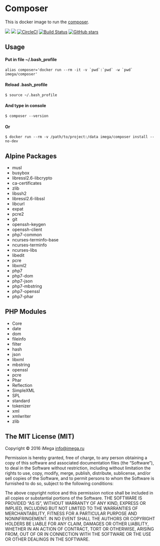 # Composer
This is docker image to run the [composer](https://getcomposer.org).

[![](https://images.microbadger.com/badges/version/imega/composer.svg)](https://microbadger.com/images/imega/composer "Get your own version badge on microbadger.com") [![](https://images.microbadger.com/badges/image/imega/composer.svg)](http://microbadger.com/images/imega/composer "Get your own image badge on microbadger.com") [![CircleCI](https://circleci.com/gh/imega-docker/composer.svg?style=svg)](https://circleci.com/gh/imega-docker/composer) [![Build Status](https://travis-ci.org/imega-docker/composer.svg?branch=master)](https://travis-ci.org/imega-docker/composer) [![GitHub stars](https://img.shields.io/github/stars/badges/shields.svg?style=social&label=Star&maxAge=2592000)](https://github.com/imega-docker/composer)

## Usage

#### Put in file ~/.bash_profile
```
alias composer='docker run --rm -it -v `pwd`:`pwd` -w `pwd` imega/composer'
```

#### Reload .bash_profile
```
$ source ~/.bash_profile
```

#### And type in console
```
$ composer --version
```

#### Or
```
$ docker run --rm -v /path/to/project:/data imega/composer install --no-dev
```

## Alpine Packages
  - musl
  - busybox
  - libressl2.6-libcrypto
  - ca-certificates
  - zlib
  - libssh2
  - libressl2.6-libssl
  - libcurl
  - expat
  - pcre2
  - git
  - openssh-keygen
  - openssh-client
  - php7-common
  - ncurses-terminfo-base
  - ncurses-terminfo
  - ncurses-libs
  - libedit
  - pcre
  - libxml2
  - php7
  - php7-dom
  - php7-json
  - php7-mbstring
  - php7-openssl
  - php7-phar

## PHP Modules
  - Core
  - date
  - dom
  - fileinfo
  - filter
  - hash
  - json
  - libxml
  - mbstring
  - openssl
  - pcre
  - Phar
  - Reflection
  - SimpleXML
  - SPL
  - standard
  - tokenizer
  - xml
  - xmlwriter
  - zlib

## The MIT License (MIT)

Copyright © 2016 iMega <info@imega.ru>

Permission is hereby granted, free of charge, to any person obtaining a copy of this software and associated documentation files (the “Software”), to deal in the Software without restriction, including without limitation the rights to use, copy, modify, merge, publish, distribute, sublicense, and/or sell copies of the Software, and to permit persons to whom the Software is furnished to do so, subject to the following conditions:

The above copyright notice and this permission notice shall be included in all copies or substantial portions of the Software.
THE SOFTWARE IS PROVIDED “AS IS”, WITHOUT WARRANTY OF ANY KIND, EXPRESS OR IMPLIED, INCLUDING BUT NOT LIMITED TO THE WARRANTIES OF MERCHANTABILITY, FITNESS FOR A PARTICULAR PURPOSE AND NONINFRINGEMENT. IN NO EVENT SHALL THE AUTHORS OR COPYRIGHT HOLDERS BE LIABLE FOR ANY CLAIM, DAMAGES OR OTHER LIABILITY, WHETHER IN AN ACTION OF CONTRACT, TORT OR OTHERWISE, ARISING FROM, OUT OF OR IN CONNECTION WITH THE SOFTWARE OR THE USE OR OTHER DEALINGS IN THE SOFTWARE.

